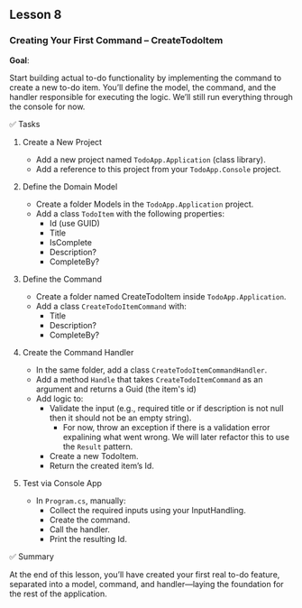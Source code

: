 ## Lesson 8

### Creating Your First Command – CreateTodoItem

**Goal**:

Start building actual to-do functionality by implementing the command to create a new to-do item. You’ll define the model, the
command, and the handler responsible for executing the logic. We’ll still run everything through the console for now.

✅ Tasks

1. Create a New Project
    - Add a new project named `TodoApp.Application` (class library).
    - Add a reference to this project from your `TodoApp.Console` project.
2. Define the Domain Model
    - Create a folder Models in the `TodoApp.Application` project.
    - Add a class `TodoItem` with the following properties:
        - Id (use GUID)
        - Title
        - IsComplete
        - Description?
        - CompleteBy?
3. Define the Command
    - Create a folder named CreateTodoItem inside `TodoApp.Application`.
    - Add a class `CreateTodoItemCommand` with:
        - Title
        - Description?
        - CompleteBy?
4. Create the Command Handler
    - In the same folder, add a class `CreateTodoItemCommandHandler`.
    - Add a method `Handle` that takes `CreateTodoItemCommand` as an argument and returns a Guid (the item's id)
    - Add logic to:
        - Validate the input (e.g., required title or if description is not null then it should not be an empty string).
            - For now, throw an exception if there is a validation error expalining what went wrong. We will later refactor this
              to
              use the `Result` pattern.
        - Create a new TodoItem.
        - Return the created item’s Id.

5. Test via Console App
    - In `Program.cs`, manually:
        - Collect the required inputs using your InputHandling.
        - Create the command.
        - Call the handler.
        - Print the resulting Id.

✅ Summary

At the end of this lesson, you’ll have created your first real to-do feature, separated into a model, command, and
handler—laying the foundation for the rest of the application.
